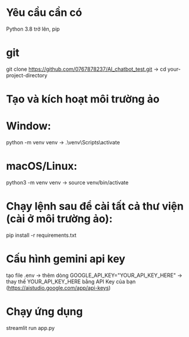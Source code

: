 # Yêu cầu cần có
Python 3.8 trở lên, pip

# git
git clone https://github.com/0767878237/AI_chatbot_test.git -> cd your-project-directory

# Tạo và kích hoạt môi trường ảo
# Window:
python -m venv venv -> .\venv\Scripts\activate

# macOS/Linux:
python3 -m venv venv -> source venv/bin/activate

# Chạy lệnh sau để cài tất cả thư viện (cài ở môi trường ảo):
pip install -r requirements.txt

# Cấu hình gemini api key
tạo file .env -> thêm dòng GOOGLE_API_KEY="YOUR_API_KEY_HERE" -> thay thế YOUR_API_KEY_HERE bằng API Key của bạn (https://aistudio.google.com/app/api-keys)

# Chạy ứng dụng
streamlit run app.py
